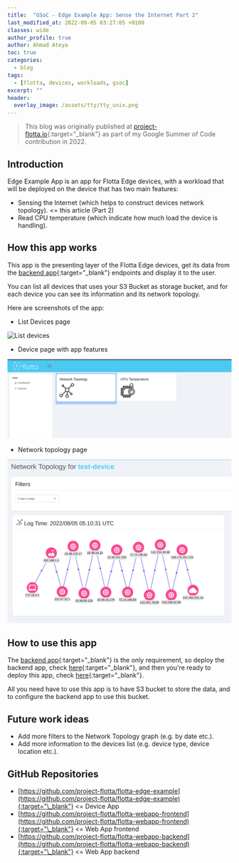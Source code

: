 ```yaml
---
title:  "GSoC - Edge Example App: Sense the Internet Part 2"
last_modified_at: 2022-09-05 03:27:05 +0100
classes: wide
author_profile: true
author: Ahmad Ateya
toc: true
categories:
  - blog
tags:
  - [flotta, devices, workloads, gsoc]
excerpt: ""
header:
  overlay_image: /assets/tty/tty_unix.png
---
```


> This blog was originally published at [project-flotta.io](https://project-flotta.io/flotta/2022/09/05/edge-example-app-sense-the-internet-part-2.html){:target="\_blank"} as part of my Google Summer of Code contribution in 2022.

## Introduction
Edge Example App is an app for Flotta Edge devices, with a workload that will be deployed on the device that has two main features:
- Sensing the Internet (which helps to construct devices network topology). <= this article (Part 2)
- Read CPU temperature (which indicate how much load the device is handling).

## How this app works
This app is the presenting layer of the Flotta Edge devices, get its data from the [backend app](https://github.com/project-flotta/flotta-webapp-backend){:target="\_blank"} endpoints and display it to the user.

You can list all devices that uses your S3 Bucket as storage bucket, and for each device you can see its information and its network topology.

Here are screenshots of the app:

- List Devices page

<img src="/assets/images/list-devices-page.png" alt="List devices" width="800"/>

- Device page with app features

<img src="/assets/images/device-features-page.png" alt="List devices" width="800"/>

- Network topology page

<img src="/assets/images/network-topology-page.png" alt="List devices" width="800"/>

## How to use this app
The [backend app](https://github.com/project-flotta/flotta-webapp-backend){:target="\_blank"} is the only requirement, so deploy the backend app, check [here](https://github.com/project-flotta/flotta-webapp-backend#getting-started){:target="\_blank"}, and then you're ready to deploy this app, check [here](https://github.com/project-flotta/flotta-webapp-frontend#getting-started){:target="\_blank"}.

All you need have to use this app is to have S3 bucket to store the data, and to configure the backend app to use this bucket.

## Future work ideas
- Add more filters to the Network Topology graph (e.g. by date etc.).
- Add more information to the devices list (e.g. device type, device location etc.).

## GitHub Repositories
- [https://github.com/project-flotta/flotta-edge-example](https://github.com/project-flotta/flotta-edge-example){:target="\_blank"} <= Device App
- [https://github.com/project-flotta/flotta-webapp-frontend](https://github.com/project-flotta/flotta-webapp-frontend){:target="\_blank"} <= Web App frontend
- [https://github.com/project-flotta/flotta-webapp-backend](https://github.com/project-flotta/flotta-webapp-backend){:target="\_blank"} <= Web App backend